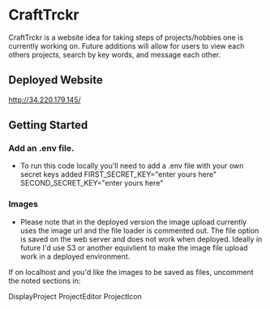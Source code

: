 # CraftTrckr

CraftTrckr is a website idea for taking steps of projects/hobbies one is currently working on. Future additions will allow for users to view each others projects, search by key words, and message each other.

## Deployed Website
http://34.220.179.145/

## Getting Started

### Add an .env file.

* To run this code locally you'll need to add a .env file with your own secret keys added
    FIRST_SECRET_KEY="enter yours here"
    SECOND_SECRET_KEY="enter yours here"

### Images

* Please note that in the deployed version the image upload currently uses the image url and the file loader is commented out. The file option is saved on the web server and does not work when deployed. Ideally in future I'd use S3 or another equivlient to make the image file upload work in a deployed environment. 

If on localhost and you'd like the images to be saved as files, uncomment the noted sections in:

DisplayProject
ProjectEditor
ProjectIcon
